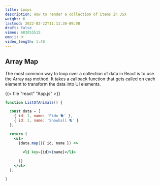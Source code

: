 ```yaml
---
title: Loops
description: How to render a collection of items in JSX
weight: 6
lastmod: 2022-02-22T11:11:30-09:00
draft: false
vimeo: 683055515
emoji: ➰
video_length: 1:40
---
```


## Array Map

The most common way to loop over a collection of data in React is to use the Array `map` method. It takes a callback function that gets called on each element to transform the data into UI elements.

{{< file "react" "App.js" >}}
```jsx
function ListOfAnimals() {

  const data = [
    { id: 1, name: 'Fido 🐕' }, 
    { id: 2, name: 'Snowball 🐈' }
  ];

  return (
    <ul>
      {data.map(({ id, name }) => 
        
        <li key={id}>{name}</li> 

      )}
    </ul>
  );

}
```